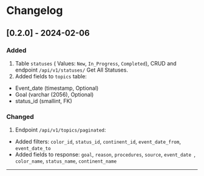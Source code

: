 # Changelog 


## [0.2.0] -  2024-02-06

### Added
 1. Table `statuses` ( Values: `New`, `In_Progress`, `Completed`),  CRUD and endpoint `/api/v1/statuses/` Get All Statuses.
 2. Added fields to `topics` table:
   - Event_date  (timestamp, Optional)
   - Goal (varchar (2056), Optional)
   - status_id (smallint, FK)

  ### Changed
  1. Endpoint `/api/v1/topics/paginated`:
   - Added filters: `color_id`, `status_id`, `continent_id`, `event_date_from`, `event_date_to`
   - Added fields to response: `goal`, `reason`, `procedures`, `source`, `event_date `, `color_name`, `status_name`, `continent_name`
---
